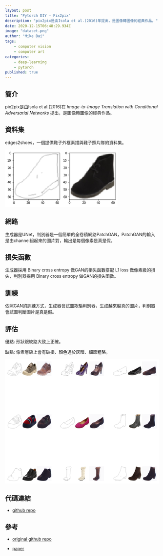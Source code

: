 ```yaml
---
layout: post
title: "Pytorch DIY — Pix2pix"
description: "pix2pix是由Isola et al.(2016)年提出，是圖像轉圖像的經典作品。"
date: 2020-12-15T06:48:29.934Z
image: "dataset.png"
author: "Mike Bai"
tags:
    - computer vision
    - computer art
categories:
    - deep-learning
    - pytorch
published: true
---
```


## 簡介

pix2pix是由Isola et al.(2016)在 *Image-to-Image Translation with Conditional Adversarial Networks* 提出，是圖像轉圖像的經典作品。

## 資料集

edges2shoes，一個提供鞋子外框素描與鞋子照片隊的資料集。

![資料集](dataset.png)

## 網路

生成器是UNet，判別器是一個簡單的全卷積網路PatchGAN，PatchGAN的輸入是由channel組起來的圖片對，輸出是每個像素是真是假。

## 損失函數

生成器採用 Binary cross entropy 做GAN的損失函數搭配 L1 loss 做像素級的損失，判別器採用 Binary cross entropy 做GAN的損失函數。

## 訓練

依照GAN的訓練方式，生成器會試圖欺騙判別器，生成越來越真的圖片，判別器會試圖判斷圖片是真是假。

## 評估

優點: 形狀跟紋路大致上正確。

缺點: 像素層級上會有破損、顏色過於灰暗、細節粗略。

![結果](output.png)

## 代碼連結

* [github repo](https://github.com/gitE0Z9/classical-network-series)

## 參考

* [original github repo](https://github.com/eriklindernoren/PyTorch-GAN)

* [paper](https://arxiv.org/abs/1611.07004)